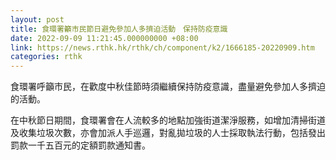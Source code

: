 ```yaml
---
layout: post
title: 食環署籲市民節日避免參加人多擠迫活動　保持防疫意識
date: 2022-09-09 11:21:45.000000000 +08:00
link: https://news.rthk.hk/rthk/ch/component/k2/1666185-20220909.htm
categories: rthk
---
```


食環署呼籲市民，在歡度中秋佳節時須繼續保持防疫意識，盡量避免參加人多擠迫的活動。

在中秋節日期間，食環署會在人流較多的地點加強街道潔淨服務，如增加清掃街道及收集垃圾次數，亦會加派人手巡邏，對亂拋垃圾的人士採取執法行動，包括發出罰款一千五百元的定額罰款通知書。
